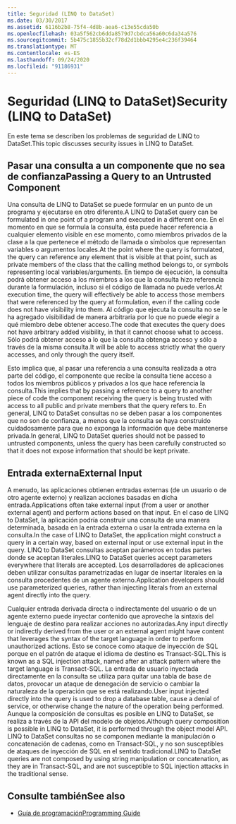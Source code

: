 ```yaml
---
title: Seguridad (LINQ to DataSet)
ms.date: 03/30/2017
ms.assetid: 6116b2b8-75f4-4d8b-aea6-c13e55cda50b
ms.openlocfilehash: 03a5f562cb6dda8579d7cbdca56a60c6da34a576
ms.sourcegitcommit: 5b475c1855b32cf78d2d1bbb4295e4c236f39464
ms.translationtype: MT
ms.contentlocale: es-ES
ms.lasthandoff: 09/24/2020
ms.locfileid: "91186931"
---
```

# <a name="security-linq-to-dataset"></a><span data-ttu-id="9e802-102">Seguridad (LINQ to DataSet)</span><span class="sxs-lookup"><span data-stu-id="9e802-102">Security (LINQ to DataSet)</span></span>

<span data-ttu-id="9e802-103">En este tema se describen los problemas de seguridad de LINQ to DataSet.</span><span class="sxs-lookup"><span data-stu-id="9e802-103">This topic discusses security issues in LINQ to DataSet.</span></span>  
  
## <a name="passing-a-query-to-an-untrusted-component"></a><span data-ttu-id="9e802-104">Pasar una consulta a un componente que no sea de confianza</span><span class="sxs-lookup"><span data-stu-id="9e802-104">Passing a Query to an Untrusted Component</span></span>  

 <span data-ttu-id="9e802-105">Una consulta de LINQ to DataSet se puede formular en un punto de un programa y ejecutarse en otro diferente.</span><span class="sxs-lookup"><span data-stu-id="9e802-105">A LINQ to DataSet query can be formulated in one point of a program and executed in a different one.</span></span> <span data-ttu-id="9e802-106">En el momento en que se formula la consulta, ésta puede hacer referencia a cualquier elemento visible en ese momento, como miembros privados de la clase a la que pertenece el método de llamada o símbolos que representan variables o argumentos locales.</span><span class="sxs-lookup"><span data-stu-id="9e802-106">At the point where the query is formulated, the query can reference any element that is visible at that point, such as private members of the class that the calling method belongs to, or symbols representing local variables/arguments.</span></span> <span data-ttu-id="9e802-107">En tiempo de ejecución, la consulta podrá obtener acceso a los miembros a los que la consulta hizo referencia durante la formulación, incluso si el código de llamada no puede verlos.</span><span class="sxs-lookup"><span data-stu-id="9e802-107">At execution time, the query will effectively be able to access those members that were referenced by the query at formulation, even if the calling code does not have visibility into them.</span></span> <span data-ttu-id="9e802-108">Al código que ejecuta la consulta no se le ha agregado visibilidad de manera arbitraria por lo que no puede elegir a qué miembro debe obtener acceso.</span><span class="sxs-lookup"><span data-stu-id="9e802-108">The code that executes the query does not have arbitrary added visibility, in that it cannot choose what to access.</span></span> <span data-ttu-id="9e802-109">Sólo podrá obtener acceso a lo que la consulta obtenga acceso y sólo a través de la misma consulta.</span><span class="sxs-lookup"><span data-stu-id="9e802-109">It will be able to access strictly what the query accesses, and only through the query itself.</span></span>  
  
 <span data-ttu-id="9e802-110">Esto implica que, al pasar una referencia a una consulta realizada a otra parte del código, el componente que recibe la consulta tiene acceso a todos los miembros públicos y privados a los que hace referencia la consulta.</span><span class="sxs-lookup"><span data-stu-id="9e802-110">This implies that by passing a reference to a query to another piece of code the component receiving the query is being trusted with access to all public and private members that the query refers to.</span></span> <span data-ttu-id="9e802-111">En general, LINQ to DataSet consultas no se deben pasar a los componentes que no son de confianza, a menos que la consulta se haya construido cuidadosamente para que no exponga la información que debe mantenerse privada.</span><span class="sxs-lookup"><span data-stu-id="9e802-111">In general, LINQ to DataSet queries should not be passed to untrusted components, unless the query has been carefully constructed so that it does not expose information that should be kept private.</span></span>  
  
## <a name="external-input"></a><span data-ttu-id="9e802-112">Entrada externa</span><span class="sxs-lookup"><span data-stu-id="9e802-112">External Input</span></span>  

 <span data-ttu-id="9e802-113">A menudo, las aplicaciones obtienen entradas externas (de un usuario o de otro agente externo) y realizan acciones basadas en dicha entrada.</span><span class="sxs-lookup"><span data-stu-id="9e802-113">Applications often take external input (from a user or another external agent) and perform actions based on that input.</span></span>  <span data-ttu-id="9e802-114">En el caso de LINQ to DataSet, la aplicación podría construir una consulta de una manera determinada, basada en la entrada externa o usar la entrada externa en la consulta.</span><span class="sxs-lookup"><span data-stu-id="9e802-114">In the case of LINQ to DataSet, the application might construct a query in a certain way, based on external input or use external input in the query.</span></span> <span data-ttu-id="9e802-115">LINQ to DataSet consultas aceptan parámetros en todas partes donde se aceptan literales.</span><span class="sxs-lookup"><span data-stu-id="9e802-115">LINQ to DataSet queries accept parameters everywhere that literals are accepted.</span></span> <span data-ttu-id="9e802-116">Los desarrolladores de aplicaciones deben utilizar consultas parametrizadas en lugar de insertar literales en la consulta procedentes de un agente externo.</span><span class="sxs-lookup"><span data-stu-id="9e802-116">Application developers should use parameterized queries, rather than injecting literals from an external agent directly into the query.</span></span>  
  
 <span data-ttu-id="9e802-117">Cualquier entrada derivada directa o indirectamente del usuario o de un agente externo puede inyectar contenido que aproveche la sintaxis del lenguaje de destino para realizar acciones no autorizadas.</span><span class="sxs-lookup"><span data-stu-id="9e802-117">Any input directly or indirectly derived from the user or an external agent might have content that leverages the syntax of the target language in order to perform unauthorized actions.</span></span> <span data-ttu-id="9e802-118">Esto se conoce como ataque de inyección de SQL porque en el patrón de ataque el idioma de destino es Transact-SQL.</span><span class="sxs-lookup"><span data-stu-id="9e802-118">This is known as a SQL injection attack, named after an attack pattern where the target language is Transact-SQL.</span></span> <span data-ttu-id="9e802-119">La entrada de usuario inyectada directamente en la consulta se utiliza para quitar una tabla de base de datos, provocar un ataque de denegación de servicio o cambiar la naturaleza de la operación que se está realizando.</span><span class="sxs-lookup"><span data-stu-id="9e802-119">User input injected directly into the query is used to drop a database table, cause a denial of service, or otherwise change the nature of the operation being performed.</span></span> <span data-ttu-id="9e802-120">Aunque la composición de consultas es posible en LINQ to DataSet, se realiza a través de la API del modelo de objetos.</span><span class="sxs-lookup"><span data-stu-id="9e802-120">Although query composition is possible in LINQ to DataSet, it is performed through the object model API.</span></span> <span data-ttu-id="9e802-121">LINQ to DataSet consultas no se componen mediante la manipulación o concatenación de cadenas, como en Transact-SQL, y no son susceptibles de ataques de inyección de SQL en el sentido tradicional.</span><span class="sxs-lookup"><span data-stu-id="9e802-121">LINQ to DataSet queries are not composed by using string manipulation or concatenation, as they are in Transact-SQL, and are not susceptible to SQL injection attacks in the traditional sense.</span></span>  
  
## <a name="see-also"></a><span data-ttu-id="9e802-122">Consulte también</span><span class="sxs-lookup"><span data-stu-id="9e802-122">See also</span></span>

- [<span data-ttu-id="9e802-123">Guía de programación</span><span class="sxs-lookup"><span data-stu-id="9e802-123">Programming Guide</span></span>](programming-guide-linq-to-dataset.md)
